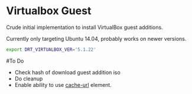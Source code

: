 # Virtualbox Guest

Crude initial implementation to install VirtualBox guest additions.

Currently only targeting Ubuntu 14.04, probably works on newer versions.

```bash
export DRT_VIRTUALBOX_VER='5.1.22'
```

#To Do

* Check hash of download guest addition iso
* Do cleanup
* Enable ability to use [cache-url](https://github.com/openstack/diskimage-builder/tree/master/diskimage_builder/elements/cache-url) element.
